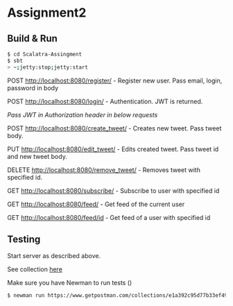 # Assignment2 #

## Build & Run ##

```sh
$ cd Scalatra-Assingment
$ sbt
> ~;jetty:stop;jetty:start
```

POST [http://localhost:8080/register/](#) - Register new user. Pass email, login, password in body

POST [http://localhost:8080/login/](#) - Authentication. JWT is returned.

*Pass JWT in Authorization header in below requests*

POST [http://localhost:8080/create_tweet/](#) - Creates new tweet. Pass tweet body.

PUT [http://localhost:8080/edit_tweet/](#) - Edits created tweet. Pass tweet id and new tweet body.

DELETE [http://localhost:8080/remove_tweet/](#) - Removes tweet with specified id.

GET [http://localhost:8080/subscribe/](#) - Subscribe to user with specified id

GET [http://localhost:8080/feed/](#) - Get feed of the current user

GET [http://localhost:8080/feed/id](#) - Get feed of a user with specified id


## Testing ##

Start server as described above.

See collection [here](https://documenter.getpostman.com/collection/view/3625254-e6388eef-89de-6980-1bf6-6bb6f812f8f3)

Make sure you have Newman to run tests ()

```sh
$ newman run https://www.getpostman.com/collections/e1a392c95d77b33ef49d
```


